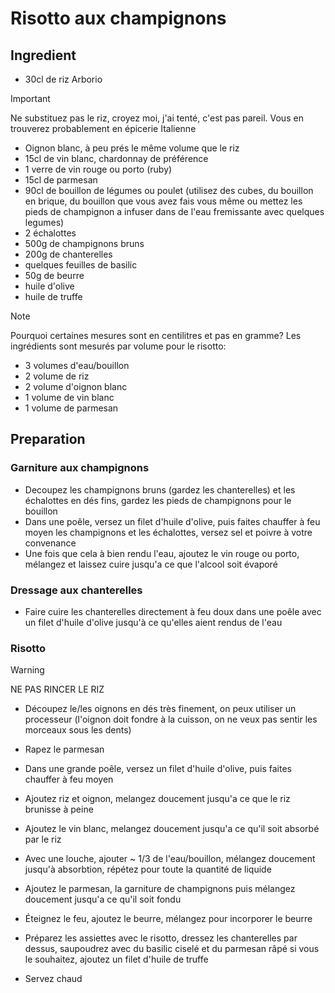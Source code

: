 # Risotto aux champignons

## Ingredient

- 30cl de riz Arborio

> [!IMPORTANT]
> Ne substituez pas le riz, croyez moi, j'ai tenté, c'est pas pareil.
> Vous en trouverez probablement en épicerie Italienne

- Oignon blanc, à peu prés le même volume que le riz
- 15cl de vin blanc, chardonnay de préférence
- 1 verre de vin rouge ou porto (ruby)
- 15cl de parmesan
- 90cl de bouillon de légumes ou poulet (utilisez des cubes, du bouillon en brique, du bouillon que vous avez fais vous même ou mettez les pieds de champignon a infuser dans de l'eau fremissante avec quelques legumes)
- 2 échalottes
- 500g de champignons bruns
- 200g de chanterelles
- quelques feuilles de basilic
- 50g de beurre
- huile d'olive
- huile de truffe

> [!NOTE]
> Pourquoi certaines mesures sont en centilitres et pas en gramme?
> Les ingrédients sont mesurés par volume pour le risotto:
>
> - 3 volumes d'eau/bouillon
> - 2 volume de riz
> - 2 volume d'oignon blanc
> - 1 volume de vin blanc
> - 1 volume de parmesan

## Preparation

### Garniture aux champignons

- Decoupez les champignons bruns (gardez les chanterelles) et les échalottes en dés fins, gardez les pieds de champignons pour le bouillon
- Dans une poêle, versez un filet d'huile d'olive, puis faites chauffer à feu moyen les champignons et les échalottes, versez sel et poivre à votre convenance
- Une fois que cela à bien rendu l'eau, ajoutez le vin rouge ou porto, mélangez et laissez cuire jusqu'a ce que l'alcool soit évaporé

### Dressage aux chanterelles

- Faire cuire les chanterelles directement à feu doux dans une poêle avec un filet d'huile d'olive jusqu'à ce qu'elles aient rendus de l'eau

### Risotto

> [!WARNING]
> NE PAS RINCER LE RIZ

- Découpez le/les oignons en dés très finement, on peux utiliser un processeur (l'oignon doit fondre à la cuisson, on ne veux pas sentir les morceaux sous les dents)
- Rapez le parmesan

- Dans une grande poêle, versez un filet d'huile d'olive, puis faites chauffer à feu moyen
- Ajoutez riz et oignon, melangez doucement jusqu'a ce que le riz brunisse à peine
- Ajoutez le vin blanc, melangez doucement jusqu'a ce qu'il soit absorbé par le riz
- Avec une louche, ajouter ~ 1/3 de l'eau/bouillon, mélangez doucement jusqu'à absorbtion, répétez pour toute la quantité de liquide
- Ajoutez le parmesan, la garniture de champignons puis mélangez doucement jusqu'a ce qu'il soit fondu
- Éteignez le feu, ajoutez le beurre, mélangez pour incorporer le beurre
- Préparez les assiettes avec le risotto, dressez les chanterelles par dessus, saupoudrez avec du basilic ciselé et du parmesan râpé si vous le souhaitez, ajoutez un filet d'huile de truffe
- Servez chaud

